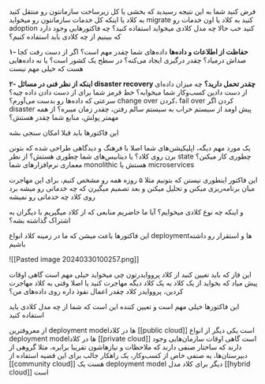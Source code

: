 فرض کنید شما به این نتیجه رسیدید که بخشی یا کل زیرساخت سازمانتون رو منتقل کنید به کلاد
یا اینکه کل خدمات سازمانتون رو میخواید migrate کنید به کلاد یا اون خدمات رو adoption کنید
خب حالا چه مدل کلادی میخواید استفاده کنید؟
چه فاکتورهایی وجود دارد که ببینیم از چه کلادی باید استفاده کنیم؟

**۱- حفاظت از اطلاعات و داده‌ها**
داده‌های شما چقدر مهم است؟ اگر از دست رفت کجا صداش درمیاد؟ چقدر درگیری ایجاد می‌کنه؟ در سطح یک کشور است؟ یا نه داده‌هایی هست که خیلی مهم نیست

**۲- اینکه از نظر فنی در مسائل disaster recovery چقدر تحمل دارید؟**
چه میزان داده‌ای از دست دادین کسب‌و‌کار شما میخوابه؟ خط قرمز شما برای از دست دادن داده چیه؟
سرعتی که داده‌ها رو بدست می‌آورم؟ change over کردن، fail over کردن
اگر disaster پیش اومد از سیستم خراب به سیستم سالم رفتن، چقدر زمان میبره؟
از همه مهمتر پولش،‌ منابع شما چقدر هستش؟

این فاکتورها باید قبلا امکان سنجی بشه

یک مورد مهم دیگه، اپلیکیشن‌های شما اصلا با فرهنگ و دیدگاهی طراحی شده که بتونن برن روی کلاد؟
یا دیتابیس‌های شما چطوری هستش؟ از نظر state چطوری کار میکنن؟
معماری نرم‌افزارهای شما monolithic هستش یا microservices

این فاکتور اینطوری نیستن که بتونیم مثلا ۵ روزه همه رو مشخص کنیم، برای این مهاجرت میان برنامه‌ریزی میکنن و تحلیل میکنن و بعد تصمیم میگیرن که چه خدماتی رو میشه برد روی کلاد چه خدماتی رو نمیشه

و اینکه چه نوع کلادی میخوایم؟ آیا ما حاضریم منابعی که از کلاد میگیریم با دیگران به اشتراک گذاشته بشه؟

این فاکتورها باعث میشن که ما در زمینه کلاد انواع deploymentها و استقرار رو داشته باشیم

![[Pasted image 20240330100257.png]]


این فاز که باید تعیین کنید از کلاد پرووایدرتون چی میخواید خیلی مهم است
گاهی اوقات پیش میاد که بخواید از یک کلاد به یک کلاد دیگه مهاجرت کنید
یا اصلا وقتی به کلاد مهاجرت کردین، پرووایدر کلاد چقدر اعمال نفوذ داره روی داده‌های من؟

این فاکتورها خیلی مهم است و تعیین کننده این است که شما از چه مدل کلادی باید استفاده کنید

از معروفترین deployment  modelها در کلاد [[public cloud]] است
یکی دیگر از انواع deployment modelها در کلاد [[private cloud]] است
گاهی اوقات سازمان‌هایی وجود دارند که ساختار صنفی دارند که ملاحظات و نیازهاشون تقریبا برابره، مثلا گروهی از دبیرستان‌ها، یه صنفی خاص از کسب‌و‌کار، یک راهکار جالب برای این قضیه استفاده از [[community cloud]] هست
یک deployment model دیگر برای کلاد مدل [[hybrid cloud]] است





